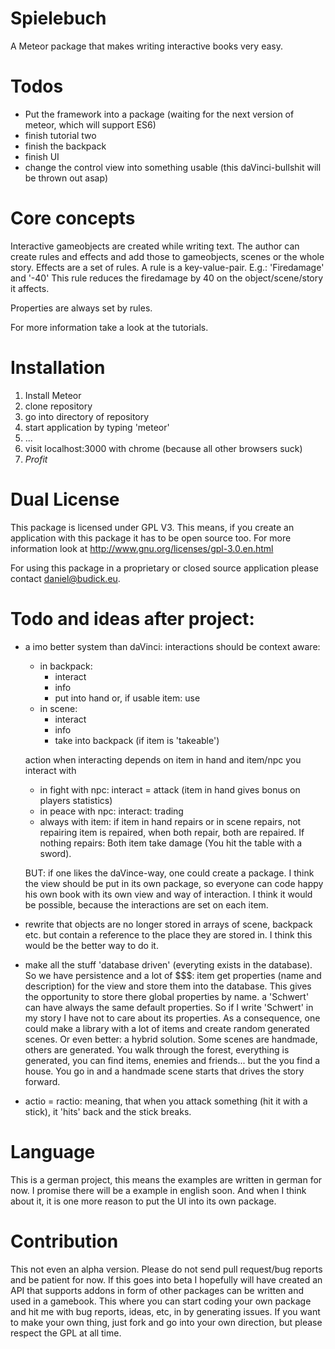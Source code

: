 # Spielebuch
A Meteor package that makes writing interactive books very easy.

# Todos
- Put the framework into a package (waiting for the next version of meteor, which will support ES6)
- finish tutorial two
- finish the backpack
- finish UI
- change the control view into something usable (this daVinci-bullshit will be thrown out asap)

# Core concepts
Interactive gameobjects are created while writing text. The author can create rules and effects and add those to gameobjects, scenes or the whole story.
Effects are a set of rules. A rule is a key-value-pair.
E.g.:
'Firedamage' and '-40'
This rule reduces the firedamage by 40 on the object/scene/story it affects.

Properties are always set by rules.

For more information take a look at the tutorials.


# Installation
1. Install Meteor
2. clone repository
3. go into directory of repository
4. start application by typing 'meteor'
5. ...
6. visit localhost:3000 with chrome (because all other browsers suck)
7. $Profit$

# Dual License
This package is licensed under GPL V3. This means, if you create an application with this package it has to be open source too.
For more information look at http://www.gnu.org/licenses/gpl-3.0.en.html

For using this package in a proprietary or closed source application please contact daniel@budick.eu. 


# Todo and ideas after project:
- a imo better system than daVinci: interactions should be context aware:
    - in backpack: 
        - interact
        - info
        - put into hand or, if usable item: use
    - in scene:
        - interact
        - info
        - take into backpack (if item is 'takeable')
        
    action when interacting depends on item in hand and item/npc you interact with
    - in fight with npc: interact = attack (item in hand gives bonus on players statistics)
    - in peace with npc: interact: trading
    - always with item: if item in hand repairs or in scene repairs, not repairing item is repaired, when both repair, both are repaired. 
    If nothing repairs: Both item take damage (You hit the table with a sword). 
    
    BUT: if one likes the daVince-way, one could create a package. I think the view should be put in its own package, so everyone can code happy his own book with its own view and way of interaction.
    I think it would be possible, because the interactions are set on each item.
    
- rewrite that objects are no longer stored in arrays of scene, backpack etc. but contain a reference to the place they are stored in.
I think this would be the better way to do it.
- make all the stuff 'database driven' (everyting exists in the database). So we have persistence and a lot of $$$:
item get properties (name and description) for the view and store them into the database. This gives the opportunity to store there global properties by name.
 a 'Schwert' can have always the same default properties. So if I write 'Schwert' in my story I have not to care about its properties.
 As a consequence, one could make a library with a lot of items and create random generated scenes. Or even better: a hybrid solution. Some scenes are handmade, others are generated.
 You walk through the forest, everything is generated, you can find items, enemies and friends... but the you find a house. You go in and a handmade scene starts that drives the story forward.
- actio = ractio: meaning, that when you attack something (hit it with a stick), it 'hits' back and the stick breaks.

# Language
This is a german project, this means the examples are written in german for now. I promise there will be a example in english soon. 
And when I think about it, it is one more reason to put the UI into its own package.

# Contribution
This not even an alpha version. Please do not send pull request/bug reports and be patient for now.
If this goes into beta I hopefully will have created an API that supports addons in form of other packages can be written and used in a gamebook.
This where you can start coding your own package and hit me with bug reports, ideas, etc, in by generating issues.
If you want to make your own thing, just fork and go into your own direction, but please respect the GPL at all time.
